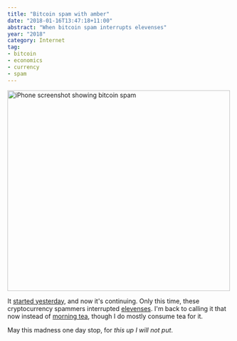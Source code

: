 ```yaml
---
title: "Bitcoin spam with amber"
date: "2018-01-16T13:47:18+11:00"
abstract: "When bitcoin spam interrupts elevenses"
year: "2018"
category: Internet
tag:
- bitcoin
- economics
- currency
- spam
---
```

<p><img src="https://rubenerd.com/files/2018/bitcoin-iphone@1x.jpg" srcset="https://rubenerd.com/files/2018/bitcoin-iphone@1x.jpg 1x, https://rubenerd.com/files/2018/bitcoin-iphone@2x.jpg 2x" alt="iPhone screenshot showing bitcoin spam" style="width:500px; height:450px;" /></p>

It [started yesterday], and now it's continuing. Only this time, these cryptocurrency spammers interrupted [elevenses]. I'm back to calling it that now instead of [morning tea], though I do mostly consume tea for it.

May this madness one day stop, for *this up I will not put*.

[started yesterday]: https://rubenerd.com/bitcoin-spam-and-cheese/
[elevenses]: https://en.wikipedia.org/wiki/Elevenses
[morning tea]: https://en.wikipedia.org/wiki/Elevenses#Australia_and_New_Zealand

